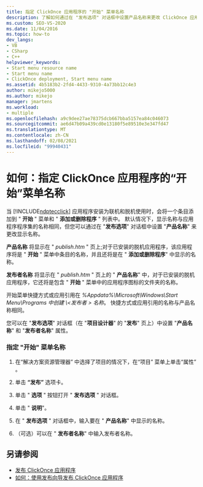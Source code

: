 ```yaml
---
title: 指定 ClickOnce 应用程序的 "开始" 菜单名称
description: 了解如何通过在 "发布选项" 对话框中设置产品名称来更改 ClickOnce 应用程序的显示名称。
ms.custom: SEO-VS-2020
ms.date: 11/04/2016
ms.topic: how-to
dev_langs:
- VB
- CSharp
- C++
helpviewer_keywords:
- Start menu resource name
- Start menu name
- ClickOnce deployment, Start menu name
ms.assetid: 4b5183b2-2fd4-4433-9310-4a73bb12c4e3
author: mikejo5000
ms.author: mikejo
manager: jmartens
ms.workload:
- multiple
ms.openlocfilehash: a9c9dee27ae78375dcb667bba5157ea84c046073
ms.sourcegitcommit: ae6d47b09a439cd0e13180f5e89510e3e347fd47
ms.translationtype: MT
ms.contentlocale: zh-CN
ms.lasthandoff: 02/08/2021
ms.locfileid: "99940431"
---
```

# <a name="how-to-specify-a-start-menu-name-for-a-clickonce-application"></a>如何：指定 ClickOnce 应用程序的“开始”菜单名称
当 [!INCLUDE[ndptecclick](../deployment/includes/ndptecclick_md.md)] 应用程序安装为联机和脱机使用时，会将一个条目添加到 " **开始** " 菜单和 " **添加或删除程序** " 列表中。 默认情况下，显示名称与应用程序程序集的名称相同，但您可以通过在 "**发布选项**" 对话框中设置 "**产品名称**" 来更改显示名称。

 **产品名称** 将显示在 " *publish.htm* " 页上;对于已安装的脱机应用程序，该应用程序将是 " **开始** " 菜单中条目的名称，并且还将是在 " **添加或删除程序**" 中显示的名称。

 **发布者名称** 将显示在 " *publish.htm* " 页上的 " **产品名称**" 中，对于已安装的脱机应用程序，它还将是包含 " **开始** " 菜单中的应用程序图标的文件夹的名称。

 开始菜单快捷方式或应用引用在 *%Appdata%\Microsoft\Windows\Start Menu\Programs 中创建 \\<发布者 \> 名称*。 快捷方式或应用引用的名称与产品名称相同。

 您可以在 "**发布选项**" 对话框（在 "**项目设计器**" 的 "**发布**" 页上）中设置 "**产品名称**" 和 "**发布者名称**" 属性。

### <a name="to-specify-a-start-menu-name"></a>指定 "开始" 菜单名称

1. 在“解决方案资源管理器” 中选择了项目的情况下，在“项目”  菜单上单击“属性” 。

2. 单击 **“发布”** 选项卡。

3. 单击 " **选项** " 按钮打开 " **发布选项** " 对话框。

4. 单击 " **说明**"。

5. 在 " **发布选项** " 对话框中，输入要在 " **产品名称**" 中显示的名称。

6. （可选）可以在 " **发布者名称**" 中输入发布者名称。

## <a name="see-also"></a>另请参阅
- [发布 ClickOnce 应用程序](../deployment/publishing-clickonce-applications.md)
- [如何：使用发布向导发布 ClickOnce 应用程序](../deployment/how-to-publish-a-clickonce-application-using-the-publish-wizard.md)
